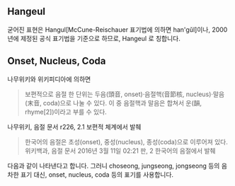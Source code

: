## Hangeul

굳어진 표현은 Hangul[McCune-Reischauer 표기법에 의하면 han'gŭl]이나,
2000년에 제정된 공식 표기법을 기준으로 하므로, Hangeul 로 칭합니다.

## Onset, Nucleus, Coda

나무위키와 위키피디아에 의하면

> 보편적으로 음절 한 단위는 두음(頭音, onset)·음절핵(音節核, nucleus)·말음(末音, coda)으로 나눌 수 있다.
> 이 중 음절핵과 말음은 합쳐서 운(韻, rhyme[2])이라고 부를 수 있다.

나무위키, 음절 문서 r226, 2.1 보편적 체계에서 발췌

> 한국어의 음절은 초성(onset), 중성(nucleus), 종성(coda)으로 이루어져 있다.
위키백과, 음절 문서 2016년 3월 11일 02:21 판, 2 한국어의 음절에서 발췌

다음과 같이 나타낸다고 합니다.
그러니 choseong, jungseong, jongseong 등의 음차한 표기 대신,
onset, nucleus, coda 등의 표기를 사용합니다.
